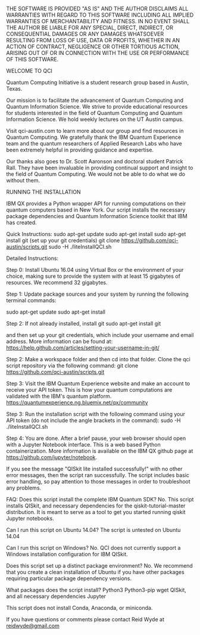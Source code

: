 THE SOFTWARE IS PROVIDED "AS IS" AND THE AUTHOR DISCLAIMS ALL WARRANTIES
WITH REGARD TO THIS SOFTWARE INCLUDING ALL IMPLIED WARRANTIES OF
MERCHANTABILITY AND FITNESS. IN NO EVENT SHALL THE AUTHOR BE LIABLE FOR
ANY SPECIAL, DIRECT, INDIRECT, OR CONSEQUENTIAL DAMAGES OR ANY DAMAGES
WHATSOEVER RESULTING FROM LOSS OF USE, DATA OR PROFITS, WHETHER IN AN
ACTION OF CONTRACT, NEGLIGENCE OR OTHER TORTIOUS ACTION, ARISING OUT OF
OR IN CONNECTION WITH THE USE OR PERFORMANCE OF THIS SOFTWARE.



WELCOME TO QCI

Quantum Computing Initiative is a student research group based in Austin, Texas.

Our mission is to facilitate the advancement of Quantum Computing and Quantum Information Science. We strive to provide educational resources for students interested in the field of Quantum Computing and Quantum Information Science. We hold weekly lectures on the UT Austin campus. 

Visit qci-austin.com to learn more about our group and find resources in Quantum Computing. 
We gratefully thank the IBM Quantum Experience team and the quantum researchers of Applied Research Labs who have been extremely helpful in providing guidance and expertise.

Our thanks also goes to Dr. Scott Aaronson and doctoral student Patrick Rall. They have been invaluable in providing continual support and insight to the field of Quantum Computing. We would not be able to do what we do without them. 


RUNNING THE INSTALLATION

IBM QX provides a Python wrapper API for running computations on their quantum computers based in New York. Our script installs the necessary package dependencies and Quantum Information Science toolkit that IBM has created. 

Quick Instructions:
sudo apt-get update
sudo apt-get install
sudo apt-get install git
(set up your git credentials)
git clone https://github.com/qci-austin/scripts.git
sudo -H ./liteInstallQCI.sh <API token>

Detailed Instructions:

Step 0: 
Install Ubuntu 16.04 using Virtual Box or the environment of your choice, making sure to provide the system with at least 15 gigabytes of resources. We recommend 32 gigabytes. 

Step 1: Update package sources and your system by running the following terminal commands:

sudo apt-get update
sudo apt-get install

Step 2: If not already installed, install git
sudo apt-get install git

and then set up your git credentials, which include your username and email address. More information can be found at:
https://help.github.com/articles/setting-your-username-in-git/

Step 2: Make a workspace folder and then cd into that folder. Clone the qci script repository via the following command:
git clone https://github.com/qci-austin/scripts.git

Step 3: Visit the IBM Quantum Experience website and make an account to receive your API token. This is how your quantum computations are validated with the IBM's quantum platform. 
https://quantumexperience.ng.bluemix.net/qx/community

Step 3: Run the installation script with the following command using your API token (do not include the angle brackets in the command):
sudo -H ./liteInstallQCI.sh <API token>

Step 4: You are done. After a brief pause, your web browser should open with a Jupyter Notebook interface. This is a web based Python containerization. More information is available on the IBM QX github page at https://github.com/jupyter/notebook. 

If you see the message "QISkit lite installed successfully!" with no other error messages, then the script ran successfully. The script includes basic error handling, so pay attention to those messages in order to troubleshoot any problems.


FAQ:
Does this script install the complete IBM Quantum SDK?
No. This script installs QISkit, and necessary dependencies for the qiskit-tutorial-master distribution. It is meant to serve as a tool to get you started running qiskit Jupyter notebooks. 

Can I run this script on Ubuntu 14.04?
The script is untested on Ubuntu 14.04

Can I run this script on Windows?
No. QCI does not currently support a Windows installation configuration for IBM QISkit.

Does this script set up a distinct package environment?
No. We recommend that you create a clean installation of Ubuntu if you have other packages requiring particular package dependency versions. 

What packages does the script install?
Python3
Python3-pip 
wget
QISkit, and all necessary dependencies
Jupyter

This script does not install Conda, Anaconda, or miniconda.



If you have questions or comments please contact Reid Wyde at 
reidwyde@gmail.com 









 
















 

